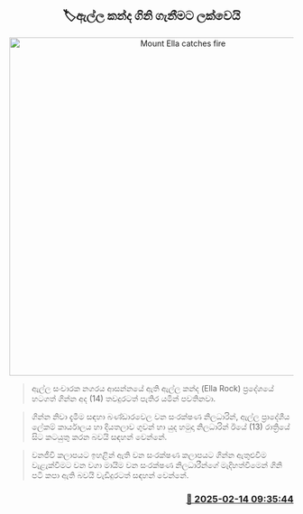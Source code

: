 <p align='center'><b><h2 align='center' title='Mount Ella catches fire'>🏷ඇල්ල කන්ද ගිනි ගැනීමට ලක්වෙයි</h2></b></p>
<p align='center'><img src='https://helakuru.sgp1.cdn.digitaloceanspaces.com/esana/images/lib/ella-rock.jpg' width='600' alt='Mount Ella catches fire'></p>

> ඇල්ල සංචාරක නගරය ආසන්නයේ ඇති ඇල්ල කන්ද (Ella Rock) ප්‍රදේශයේ හටගත් ගින්න අද (14) තවදුරටත් පැතිර යමින් පවතිනවා.

> ගින්න නිවා දැමීම සඳහා බණ්ඩාරවෙල වන සංරක්ෂණ නිලධාරින්, ඇල්ල ප්‍රාදේශීය ලේකම් කාර්යාලය හා දියතලාව ගුවන් හා යුද හමුදා නිලධාරින් ඊයේ (13) රාත්‍රියේ සිට කටයුතු කරන බවයි සඳහන් වෙන්නේ.

> වනජීවි කලාපයට ඉහළින් ඇති වන සංරක්ෂණ කලාපයට ගින්න ඇතුළුවීම වැළැක්වීමට වන වගා මායිම වන සංරක්ෂණ නිලධාරීන්ගේ මැදිහත්වීමෙන් ගිනි පටි කපා ඇති බවයි වැඩිදුරටත් සඳහන් වෙන්නේ.



<h3 align='right'><a href='https://www.helakuru.lk/esana/p/107452/'>📅 2025-02-14 09:35:44</a></h3>
